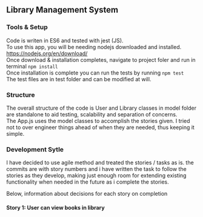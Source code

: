 ## Library Management System

### Tools & Setup
Code is writen in ES6 and tested with jest (JS).<br/>
To use this app, you will be needing nodejs downloaded and installed.
https://nodejs.org/en/download/
<br/>
Once download & installation completes, navigate to project foler and run in terminal 
```npm install``` 
<br/> Once installation is complete you can run the tests by running ```npm test```
<br/> The test files are in test folder and can be modified at will.

### Structure
The overall structure of the code is User and Library classes in model folder are standalone to aid testing, scalability and separation of concerns.<br/>
The App.js uses the model classes to accomplish the stories given. I tried not to over engineer things ahead of when they are needed, thus keeping it simple.

### Development Sytle 

I have decided to use agile method and treated the stories / tasks as is.
the commits are with story numbers and i have written the task to follow the stories as they develop, 
making just enough room for extending existing functionality when needed in the future as i complete the stories.<br/>

Below, information about decisions for each story on completion


#### Story 1: User can view books in library
